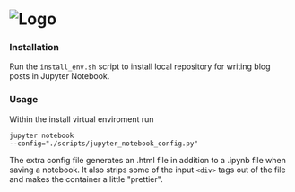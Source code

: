 # ![Logo](../static_site/src/logo.png)

### Installation

 Run the <code>install_env.sh</code> script to install local repository for writing blog posts in Jupyter Notebook.

### Usage

Within the install virtual enviroment run

<code>jupyter notebook --config="./scripts/jupyter_notebook_config.py"</code>

The extra config file generates an .html file in addition to a .ipynb file when saving a notebook.
It also strips some of the input `<div>` tags out of the file and makes the container a little "prettier".
